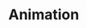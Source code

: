 # Animation
<!-- Images
        <div class="container bg-1">
          <div>
            <div id="carouselExampleSlidesOnly" class="carousel slide" data-bs-ride="carousel">
              <div class="carousel-inner">
                <div class="carousel-item active" data-bs-interval="5000">
                  <img src="img/pencil2d.jpg" class="d-block w-100" alt="Pencil2D">
                </div>
                <div class="carousel-item" data-bs-interval="5000">
                  <img src="img/blender.png" class="d-block w-100" alt="Blender">
                </div>
                <div class="carousel-item" data-bs-interval="5000">
                  <img src="img/adobe-animate.png" class="d-block w-100" alt="AdobeAnimate">
                </div>
              </div>
            </div>
          </div>
        </div>
-->
<!--<div class="col-lg-2">-->
<!--              <h3>Beginners</h3>-->
<!--              <p><b>Pencil2D</b> is great for those that want to experience 2d hand-drawn animations and great for those just entered the field of animations with it not having so many robust features that may confuse you and it being free to use.<br><br>-->
<!--              For your stylus pen any affordable one will most likely work but we mainly recommend <b>Adonit Dash 2</b> a pen that is affordable but with the downside of not having some of the features a more expensive pen would, still a great stylus pen for those wishing to test the waters with animations in general.<br><br>-->
<!--              Now lastly for beginners is the trusty device you will be sketching out all your animations on. We would recommend you to use any device you own to start out with as to not spend any on something that might later just turn into a hobby. As long as that device is compatible with such animation software and pen you will be good to go, but mainly you would look for a tablet when you want to animate. -->
<!--              </p>-->
<!--            </div>-->
<!--            <div class="col-lg-2">-->
<!--              <h3>Intermediate</h3>-->
<!--              <p>Now another free software for those who are not beginning out, but also not sure if they want to take on animation full time Is <b>Blender</b>, it is a great software that will let you experience rigging, modeling, motion tracking, rendering and more. It is great for those that may not be ready for the more complex and advanced animation softwares out there.<br><br>-->
<!--              A good stylus pen for those that want their budget to be within 3 digits would be the <b>Wacom KP504E Pro Pen 2</b> that allows for 60 levels of tilt recognition, 8192 levels of pressure sensitivity, virtual lag free tracking and much more. Overall it is a great stylus for those that want a pen within 3 digits.<br><br>-->
<!--              A great tablet for those who wish for a moderate price is the <b>Kamvas Pro 16</b> with its large screen,high resolution and with it being able to be easily carried around. Overall a great tablet for those that have interest in having animation play a part in their life. -->
<!--              </p>-->
<!--            </div>-->
<!--            <div class="col-lg-2">-->
<!--              <h3>Expert</h3>-->
<!--              <p><b>Adobe Animate</b> is a great overall software that allows you to use multitudes of  techniques such as 2D, hand-drawn, frame-by-frame, and as well as puppet animation.  Overall it is a great software for those that are experts when it comes to animation with all its variety of features that is worth it’s price. <br><br>-->
<!--              For your stylus pen we have the <b>Wacom Bamboo Ink Plus</b>, a great pen with a wide variety of features that can help make a professional's time pleasant and simple. A great pen that may take 3 hours to fully charge but can last up to 10 days even when regularly used. And like many well made styluses it comes with tilt support and like the apple pencil it detects how it's being held and translates placement into on screen strokes. <br><br>-->
<!--              The <b>Wacom Cintiq</b> that combines pen and display for a seamless experience and which feels completely natural. It also comes with a variety(16.7 million colors)  of vibrant colors for you to choose from in which you can see every detail of your creation on screen.-->
<!--              </p>-->
<!--            </div>-->